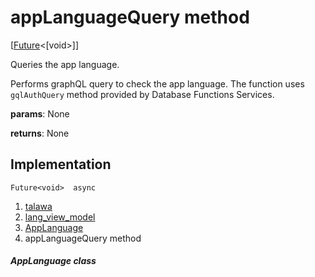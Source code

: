 
<div>

# appLanguageQuery method

</div>


[[Future](https://api.flutter.dev/flutter/dart-core/Future-class.html)\<[void\>]]




Queries the app language.

Performs graphQL query to check the app language. The function uses
`gqlAuthQuery` method provided by Database Functions Services.

**params**: None

**returns**: None



## Implementation

``` language-dart
Future<void>  async 
```







1.  [talawa](../../index.md)
2.  [lang_view_model](../../view_model_lang_view_model/)
3.  [AppLanguage](../../view_model_lang_view_model/AppLanguage-class.md)
4.  appLanguageQuery method

##### AppLanguage class







